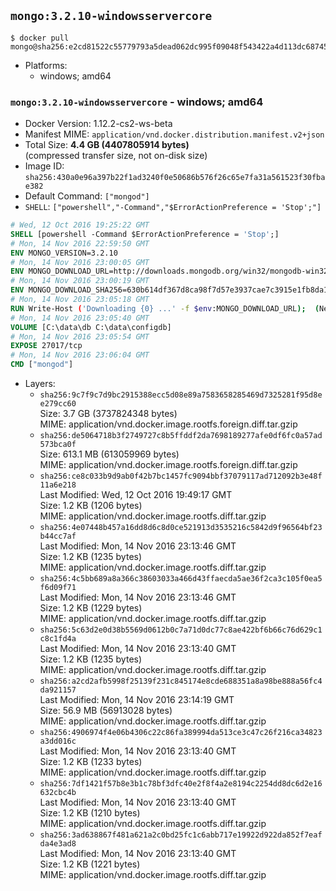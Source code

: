 ## `mongo:3.2.10-windowsservercore`

```console
$ docker pull mongo@sha256:e2cd81522c55779793a5dead062dc995f09048f543422a4d113dc68745dd8ca3
```

-	Platforms:
	-	windows; amd64

### `mongo:3.2.10-windowsservercore` - windows; amd64

-	Docker Version: 1.12.2-cs2-ws-beta
-	Manifest MIME: `application/vnd.docker.distribution.manifest.v2+json`
-	Total Size: **4.4 GB (4407805914 bytes)**  
	(compressed transfer size, not on-disk size)
-	Image ID: `sha256:430a0e96a397b22f1ad3240f0e50686b576f26c65e7fa31a561523f30fbae382`
-	Default Command: `["mongod"]`
-	`SHELL`: `["powershell","-Command","$ErrorActionPreference = 'Stop';"]`

```dockerfile
# Wed, 12 Oct 2016 19:25:22 GMT
SHELL [powershell -Command $ErrorActionPreference = 'Stop';]
# Mon, 14 Nov 2016 22:59:50 GMT
ENV MONGO_VERSION=3.2.10
# Mon, 14 Nov 2016 23:00:05 GMT
ENV MONGO_DOWNLOAD_URL=http://downloads.mongodb.org/win32/mongodb-win32-x86_64-2008plus-ssl-3.2.10-signed.msi
# Mon, 14 Nov 2016 23:00:19 GMT
ENV MONGO_DOWNLOAD_SHA256=630b614df367d8ca98f7d57e3937cae7c3915e1fb8da100f316c680da8d7f4ef
# Mon, 14 Nov 2016 23:05:18 GMT
RUN Write-Host ('Downloading {0} ...' -f $env:MONGO_DOWNLOAD_URL); 	(New-Object System.Net.WebClient).DownloadFile($env:MONGO_DOWNLOAD_URL, 'mongo.msi'); 		Write-Host ('Verifying sha256 ({0}) ...' -f $env:MONGO_DOWNLOAD_SHA256); 	if ((Get-FileHash mongo.msi -Algorithm sha256).Hash -ne $env:MONGO_DOWNLOAD_SHA256) { 		Write-Host 'FAILED!'; 		exit 1; 	}; 		Write-Host 'Installing ...'; 	Start-Process msiexec -Wait 		-ArgumentList @( 			'/i', 			'mongo.msi', 			'/quiet', 			'/qn', 			'INSTALLLOCATION=C:\mongodb', 			'ADDLOCAL=all' 		); 	$env:PATH = 'C:\mongodb\bin;' + $env:PATH; 	[Environment]::SetEnvironmentVariable('PATH', $env:PATH, [EnvironmentVariableTarget]::Machine); 		Write-Host 'Verifying install ...'; 	Write-Host '  mongo --version'; mongo --version; 	Write-Host '  mongod --version'; mongod --version; 		Write-Host 'Removing ...'; 	Remove-Item C:\mongodb\bin\*.pdb -Force; 	Remove-Item C:\windows\installer\*.msi -Force; 	Remove-Item mongo.msi -Force; 		Write-Host 'Complete.';
# Mon, 14 Nov 2016 23:05:40 GMT
VOLUME [C:\data\db C:\data\configdb]
# Mon, 14 Nov 2016 23:05:54 GMT
EXPOSE 27017/tcp
# Mon, 14 Nov 2016 23:06:04 GMT
CMD ["mongod"]
```

-	Layers:
	-	`sha256:9c7f9c7d9bc2915388ecc5d08e89a7583658285469d7325281f95d8ee279cc60`  
		Size: 3.7 GB (3737824348 bytes)  
		MIME: application/vnd.docker.image.rootfs.foreign.diff.tar.gzip
	-	`sha256:de5064718b3f2749727c8b5ffddf2da7698189277afe0df6fc0a57ad573bca0f`  
		Size: 613.1 MB (613059969 bytes)  
		MIME: application/vnd.docker.image.rootfs.foreign.diff.tar.gzip
	-	`sha256:ce8c033b9d9ab0f42b7bc1457fc9094bbf37079117ad712092b3e48f11a6e218`  
		Last Modified: Wed, 12 Oct 2016 19:49:17 GMT  
		Size: 1.2 KB (1206 bytes)  
		MIME: application/vnd.docker.image.rootfs.diff.tar.gzip
	-	`sha256:4e07448b457a16dd8d6c8d0ce521913d3535216c5842d9f96564bf23b44cc7af`  
		Last Modified: Mon, 14 Nov 2016 23:13:46 GMT  
		Size: 1.2 KB (1235 bytes)  
		MIME: application/vnd.docker.image.rootfs.diff.tar.gzip
	-	`sha256:4c5bb689a8a366c38603033a466d43ffaecda5ae36f2ca3c105f0ea5f6d09f71`  
		Last Modified: Mon, 14 Nov 2016 23:13:46 GMT  
		Size: 1.2 KB (1229 bytes)  
		MIME: application/vnd.docker.image.rootfs.diff.tar.gzip
	-	`sha256:5c63d2e0d38b5569d0612b0c7a71d0dc77c8ae422bf6b66c76d629c1c8c1fd4a`  
		Last Modified: Mon, 14 Nov 2016 23:13:40 GMT  
		Size: 1.2 KB (1235 bytes)  
		MIME: application/vnd.docker.image.rootfs.diff.tar.gzip
	-	`sha256:a2cd2afb5998f25139f231c845174e8cde688351a8a98be888a56fc4da921157`  
		Last Modified: Mon, 14 Nov 2016 23:14:19 GMT  
		Size: 56.9 MB (56913028 bytes)  
		MIME: application/vnd.docker.image.rootfs.diff.tar.gzip
	-	`sha256:4906974f4e06b4306c22c86fa389994da513ce3c47c26f216ca34823a3dd016c`  
		Last Modified: Mon, 14 Nov 2016 23:13:40 GMT  
		Size: 1.2 KB (1233 bytes)  
		MIME: application/vnd.docker.image.rootfs.diff.tar.gzip
	-	`sha256:7df1421f57b8e3b1c78bf3dfc40e2f8f4a2e8194c2254dd8dc6d2e16632cbc4b`  
		Last Modified: Mon, 14 Nov 2016 23:13:40 GMT  
		Size: 1.2 KB (1210 bytes)  
		MIME: application/vnd.docker.image.rootfs.diff.tar.gzip
	-	`sha256:3ad638867f481a621a2c0bd25fc1c6abb717e19922d922da852f7eafda4e3ad8`  
		Last Modified: Mon, 14 Nov 2016 23:13:40 GMT  
		Size: 1.2 KB (1221 bytes)  
		MIME: application/vnd.docker.image.rootfs.diff.tar.gzip

